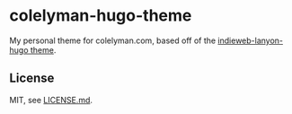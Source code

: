 # colelyman-hugo-theme
My personal theme for colelyman.com, based off of the [indieweb-lanyon-hugo theme](https://github.com/Colelyman/indieweb-lanyon-hugo).

## License
MIT, see [LICENSE.md](LICENSE.md).
